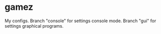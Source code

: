 # gamez
My configs.
Branch "console" for settings console mode.
Branch "gui" for settings graphical programs.
